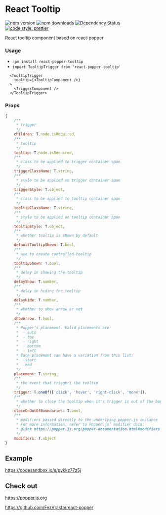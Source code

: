 # React Tooltip
[![npm version](https://img.shields.io/npm/v/react-popper-tooltip.svg)](https://www.npmjs.com/package/react-popper-tooltip)
[![npm downloads](https://img.shields.io/npm/dm/react-popper-tooltip.svg)](https://www.npmjs.com/package/react-popper-tooltip)
[![Dependency Status](https://david-dm.org/mohsinulhaq/react-popper-tooltip.svg)](https://david-dm.org/mohsinulhaq/react-popper-tooltip)
[![code style: prettier](https://img.shields.io/badge/code_style-prettier-ff69b4.svg)](https://github.com/prettier/prettier)

React tooltip component based on react-popper

### Usage
- `npm install react-popper-tooltip`
- `import TooltipTrigger from 'react-popper-tooltip'`
~~~~
  <TooltipTrigger
    tooltip={<TooltipComponent />}
  >
    <TriggerComponent />
  </TooltipTrigger>
~~~~

### Props
```javascript
{
    /**
     * trigger
     */
    children: T.node.isRequired,
    /**
     * tooltip
     */
    tooltip: T.node.isRequired,
    /**
     * class to be applied to trigger container span
     */
    triggerClassName: T.string,
    /**
     * style to be applied on trigger container span
     */
    triggerStyle: T.object,
    /**
     * class to be applied to tooltip container span
     */
    tooltipClassName: T.string,
    /**
     * style to be applied on tooltip container span
     */
    tooltipStyle: T.object,
    /**
     * whether tooltip is shown by default
     */
    defaultTooltipShown: T.bool,
    /**
     * use to create controlled tooltip
     */
    tooltipShown: T.bool,
    /**
     * delay in showing the tooltip
     */
    delayShow: T.number,
    /**
     * delay in hiding the tooltip
     */
    delayHide: T.number,
    /**
     * whether to show arrow or not
     */
    showArrow: T.bool,
    /**
     * Popper’s placement. Valid placements are:
     *  - auto
     *  - top
     *  - right
     *  - bottom
     *  - left
     * Each placement can have a variation from this list:
     *  -start
     *  -end
     */
    placement: T.string,
    /**
     * the event that triggers the tooltip
     */
    trigger: T.oneOf(['click', 'hover', 'right-click', 'none']),
    /**
     * whether to close the tooltip when it's trigger is out of the boundary
     */
    closeOnOutOfBoundaries: T.bool,
    /**
     * modifiers passed directly to the underlying popper.js instance
     * For more information, refer to Popper.js’ modifier docs:
     * @link https://popper.js.org/popper-documentation.html#modifiers
     */
    modifiers: T.object
}
```

## Example
https://codesandbox.io/s/pykkz77z5j

## Check out
https://popper.js.org

https://github.com/FezVrasta/react-popper
